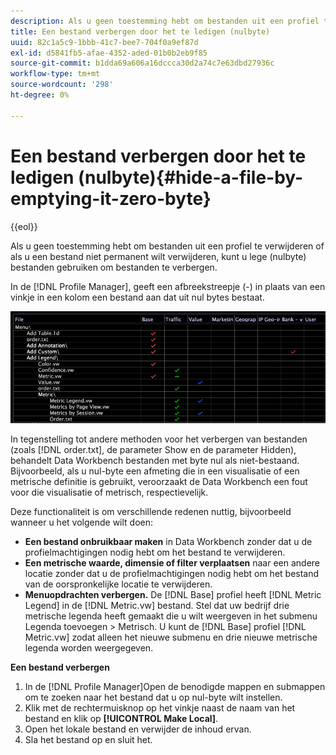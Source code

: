 ```yaml
---
description: Als u geen toestemming hebt om bestanden uit een profiel te verwijderen of als u een bestand niet permanent wilt verwijderen, kunt u lege (nulbyte) bestanden gebruiken om bestanden te verbergen.
title: Een bestand verbergen door het te ledigen (nulbyte)
uuid: 82c1a5c9-1bbb-41c7-bee7-704f0a9ef87d
exl-id: d5841fb5-afae-4352-aded-01b0b2eb9f85
source-git-commit: b1dda69a606a16dccca30d2a74c7e63dbd27936c
workflow-type: tm+mt
source-wordcount: '298'
ht-degree: 0%

---
```


# Een bestand verbergen door het te ledigen (nulbyte){#hide-a-file-by-emptying-it-zero-byte}

{{eol}}

Als u geen toestemming hebt om bestanden uit een profiel te verwijderen of als u een bestand niet permanent wilt verwijderen, kunt u lege (nulbyte) bestanden gebruiken om bestanden te verbergen.

In de [!DNL Profile Manager], geeft een afbreekstreepje (-) in plaats van een vinkje in een kolom een bestand aan dat uit nul bytes bestaat.

![](assets/vis_ProfMgr_Zero-byte.png)

In tegenstelling tot andere methoden voor het verbergen van bestanden (zoals [!DNL order.txt], de parameter Show en de parameter Hidden), behandelt Data Workbench bestanden met byte nul als niet-bestaand. Bijvoorbeeld, als u nul-byte een afmeting die in een visualisatie of een metrische definitie is gebruikt, veroorzaakt de Data Workbench een fout voor die visualisatie of metrisch, respectievelijk.

Deze functionaliteit is om verschillende redenen nuttig, bijvoorbeeld wanneer u het volgende wilt doen:

* **Een bestand onbruikbaar maken** in Data Workbench zonder dat u de profielmachtigingen nodig hebt om het bestand te verwijderen.
* **Een metrische waarde, dimensie of filter verplaatsen** naar een andere locatie zonder dat u de profielmachtigingen nodig hebt om het bestand van de oorspronkelijke locatie te verwijderen.
* **Menuopdrachten verbergen.** De [!DNL Base] profiel heeft [!DNL Metric Legend] in de [!DNL Metric.vw] bestand. Stel dat uw bedrijf drie metrische legenda heeft gemaakt die u wilt weergeven in het submenu Legenda toevoegen > Metrisch. U kunt de [!DNL Base] profiel [!DNL Metric.vw] zodat alleen het nieuwe submenu en drie nieuwe metrische legenda worden weergegeven.

**Een bestand verbergen**

1. In de [!DNL Profile Manager]Open de benodigde mappen en submappen om te zoeken naar het bestand dat u op nul-byte wilt instellen.
1. Klik met de rechtermuisknop op het vinkje naast de naam van het bestand en klik op **[!UICONTROL Make Local]**.
1. Open het lokale bestand en verwijder de inhoud ervan.
1. Sla het bestand op en sluit het.
